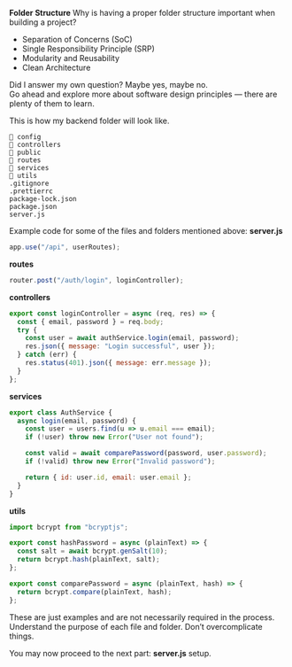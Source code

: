 **Folder Structure**
Why is having a proper folder structure important when building a project?
- Separation of Concerns (SoC)
- Single Responsibility Principle (SRP)
- Modularity and Reusability
- Clean Architecture

Did I answer my own question? Maybe yes, maybe no.<br>
Go ahead and explore more about software design principles — there are plenty of them to learn.<br>

This is how my backend folder will look like.
```
📂 config
📂 controllers
📂 public
📂 routes
📂 services
📂 utils
.gitignore
.prettierrc
package-lock.json
package.json
server.js
```

Example code for some of the files and folders mentioned above:
**server.js**
```js
app.use("/api", userRoutes);
```

**routes**
```js
router.post("/auth/login", loginController);
```

**controllers**
```js
export const loginController = async (req, res) => {
  const { email, password } = req.body;
  try {
    const user = await authService.login(email, password);
    res.json({ message: "Login successful", user });
  } catch (err) {
    res.status(401).json({ message: err.message });
  }
};
```

**services**
```js
export class AuthService {
  async login(email, password) {
    const user = users.find(u => u.email === email);
    if (!user) throw new Error("User not found");

    const valid = await comparePassword(password, user.password);
    if (!valid) throw new Error("Invalid password");

    return { id: user.id, email: user.email };
  }
}
```

**utils**
```js
import bcrypt from "bcryptjs";

export const hashPassword = async (plainText) => {
  const salt = await bcrypt.genSalt(10);
  return bcrypt.hash(plainText, salt);
};

export const comparePassword = async (plainText, hash) => {
  return bcrypt.compare(plainText, hash);
};
```

These are just examples and are not necessarily required in the process. Understand the purpose of each file and folder. Don’t overcomplicate things.<br>

You may now proceed to the next part: **server.js** setup.